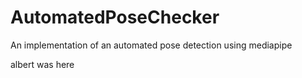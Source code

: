 # AutomatedPoseChecker
 An implementation of an automated pose detection using mediapipe

 albert was here

